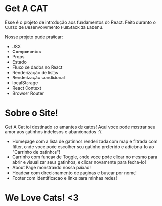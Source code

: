 # Get A CAT

Esse é o projeto de introdução aos fundamentos do React. Feito duranto o Curso de Desenvolvimento FullStack da Labenu.

Nosse projeto pude praticar:

- JSX
- Componentes
- Props
- Estado
- Fluxo de dados no React
- Renderização de listas
- Renderização condicional
- localStorage
- React Context
- Browser Router

# Sobre o Site!

Get A Cat foi destinado ao amantes de gatos! 
Aqui voce pode mostrar seu amor aos gatinhos indefesos e abandonados :'(

- Homepage com a lista de gatinhos renderizada com map e filtrada com filter, onde voce pode escolher seu gatinho preferido e adiciona-lo ao "Carrinho de gatinhos"!
- Carrinho com funcao de Toggle, onde voce pode clicar no mesmo para abrir e visualizar seus gatinhos, e clicar novamente para fecha-lo!
- About Page monstrando nossa paixao!
- Headear com direcionamento de paginas e buscar por nome!
- Footer com identificacao e links para minhas redes!

# We Love Cats! <3
